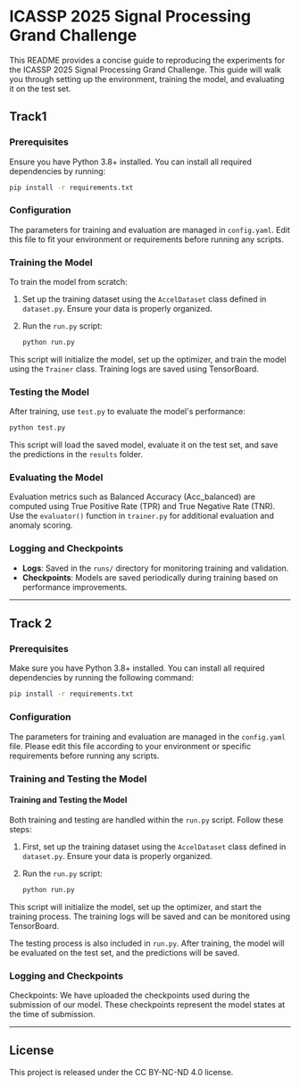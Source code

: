 # ICASSP 2025 Signal Processing Grand Challenge
This README provides a concise guide to reproducing the experiments for the ICASSP 2025 Signal Processing Grand Challenge. This guide will walk you through setting up the environment, training the model, and evaluating it on the test set.
## Track1
### Prerequisites

Ensure you have Python 3.8+ installed. You can install all required dependencies by running:

```sh
pip install -r requirements.txt
```

### Configuration

The parameters for training and evaluation are managed in `config.yaml`. Edit this file to fit your environment or requirements before running any scripts.

### Training the Model

To train the model from scratch:

1. Set up the training dataset using the `AccelDataset` class defined in `dataset.py`. Ensure your data is properly organized.
2. Run the `run.py` script:

   ```sh
   python run.py
   ```

This script will initialize the model, set up the optimizer, and train the model using the `Trainer` class. Training logs are saved using TensorBoard.

### Testing the Model

After training, use `test.py` to evaluate the model's performance:

```sh
python test.py
```

This script will load the saved model, evaluate it on the test set, and save the predictions in the `results` folder.

### Evaluating the Model

Evaluation metrics such as Balanced Accuracy (Acc_balanced) are computed using True Positive Rate (TPR) and True Negative Rate (TNR). Use the `evaluator()` function in `trainer.py` for additional evaluation and anomaly scoring.

### Logging and Checkpoints

- **Logs**: Saved in the `runs/` directory for monitoring training and validation.
- **Checkpoints**: Models are saved periodically during training based on performance improvements.


---

## Track 2

### Prerequisites
Make sure you have Python 3.8+ installed. You can install all required dependencies by running the following command:

```sh
pip install -r requirements.txt
```

### Configuration
The parameters for training and evaluation are managed in the `config.yaml` file. Please edit this file according to your environment or specific requirements before running any scripts.

### Training and Testing the Model

#### Training and Testing the Model
Both training and testing are handled within the `run.py` script. Follow these steps:

1. First, set up the training dataset using the `AccelDataset` class defined in `dataset.py`. Ensure your data is properly organized.
2. Run the `run.py` script:

   ```sh
   python run.py
   ```

This script will initialize the model, set up the optimizer, and start the training process. The training logs will be saved and can be monitored using TensorBoard.

The testing process is also included in `run.py`. After training, the model will be evaluated on the test set, and the predictions will be saved.

### Logging and Checkpoints
Checkpoints: We have uploaded the checkpoints used during the submission of our model. 
These checkpoints represent the model states at the time of submission.




---
## License
This project is released under the CC BY-NC-ND 4.0 license.

